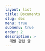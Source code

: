 ```yaml
---
layout: list
title: Documents
slug: doc
menu: true
submenu: true
order: 2
description: >
  개발 관련 글
---
```

